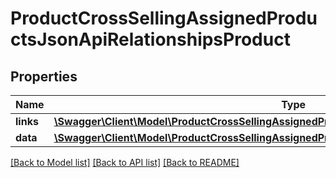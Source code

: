 # ProductCrossSellingAssignedProductsJsonApiRelationshipsProduct

## Properties
Name | Type | Description | Notes
------------ | ------------- | ------------- | -------------
**links** | [**\Swagger\Client\Model\ProductCrossSellingAssignedProductsJsonApiRelationshipsProductLinks**](ProductCrossSellingAssignedProductsJsonApiRelationshipsProductLinks.md) |  | [optional] 
**data** | [**\Swagger\Client\Model\ProductCrossSellingAssignedProductsJsonApiRelationshipsProductData**](ProductCrossSellingAssignedProductsJsonApiRelationshipsProductData.md) |  | [optional] 

[[Back to Model list]](../../README.md#documentation-for-models) [[Back to API list]](../../README.md#documentation-for-api-endpoints) [[Back to README]](../../README.md)

